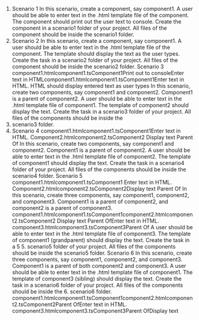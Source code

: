 1. Scenario 1
 In this scenario, create a component, say component1. A user should be able to enter text in the .html template file of the component. The component should print out the user text to console. Create the component in a scenario1 folder of your project. All files of the component should be inside the scenario1 folder.
2.  Scenario 2 
In this scenario, create a component, say component1. A user should be able to enter text in the .html template file of the component. The template should display the text as the user types. Create the task in a scenario2 folder of your project. All files of the component should be inside the scenario2 folder. Scenario 3 component1.htmlcomponent1.tsComponent1Print out to consoleEnter text in HTMLcomponent1.htmlcomponent1.tsComponent1Enter text in HTML. HTML should display entered text as user types 
In this scenario, create two components, say component1 and component2.  Component1 is a parent of component2.  A user should be able to enter text in the .html template file of component1. The template of component2 should display the text. Create the task in a scenario3 folder of your project. All files of the components should be inside the 
3. scenario3 
folder.
4. Scenario 4
 component1.htmlcomponent1.tsComponent1Enter text in HTML. Component2.htmlcomponent2.tsComponent2 Display text Parent Of
In this scenario, create two components, say component1 and component2.  Component1 is a parent of component2.  A user should be able to enter text in the .html template file of component2. The template of component1 should display the text. Create the task in a scenario4 folder of your project. All files of the components should be inside the scenario4 folder. Scenario 5 component1.htmlcomponent1.tsComponent1 Enter text in HTML. Component2.htmlcomponent2.tsComponent2Display text Parent Of
In this scenario, create three components, say component1, component2, and component3.  Component1 is a parent of component2, and component2 is a parent of component3.  component1.htmlcomponent1.tsComponent1component2.htmlcomponent2.tsComponent2 Display text Parent OfEnter text in HTML. component3.htmlcomponent3.tsComponent3Parent Of
A user should be able to enter text in the .html template file of component3. The template of component1 (grandparent) should display the text. Create the task in a 5 5. scenario5
 folder of your project. All files of the components should be inside the scenario5 folder. Scenario 6 In this scenario, create three components, say component1, component2, and component3.  Component1 is a parent of both component2 and component3.  A user should be able to enter text in the .html template file of component1. The template of component3 (sibling) should display the text. Create the task in a scenario6 folder of your project. All files of the components should be inside the  6. scenario6 
folder. component1.htmlcomponent1.tsComponent1component2.htmlcomponent2.tsComponent2Parent OfEnter text in HTML. component3.htmlcomponent3.tsComponent3Parent OfDisplay text 

